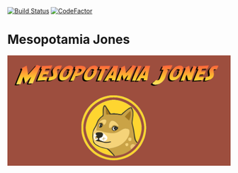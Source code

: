 [![Build Status](https://travis-ci.org/loopingdoge/mesopotamia-jones.svg?branch=master)](https://travis-ci.org/loopingdoge/mesopotamia-jones)
[![CodeFactor](https://www.codefactor.io/repository/github/loopingdoge/mesopotamia-jones/badge)](https://www.codefactor.io/repository/github/loopingdoge/mesopotamia-jones)

# Mesopotamia Jones

![Screen](assets/images/screenshot.png)